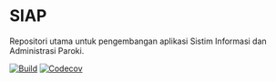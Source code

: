 SIAP
====
Repositori utama untuk pengembangan aplikasi Sistim Informasi dan Administrasi Paroki.

[![Build](https://img.shields.io/github/checks-status/paroki/siap/main?style=flat-square)](https://github.com/paroki/siap/actions/workflows/ci.yml)
[![Codecov](https://img.shields.io/codecov/c/github/paroki/siap.svg?style=flat-square)](https://codecov.io/gh/paroki/siap)